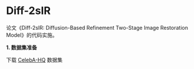 # Diff-2sIR
论文《Diff-2sIR: Diffusion-Based Refinement Two-Stage Image Restoration Model》的代码实施。

**1. 数据集准备**

下载 [CelebA-HQ](https://pan.baidu.com/s/1bgxwq9Xpx5HBx76d_wGKvw?pwd=daxu) 数据集
